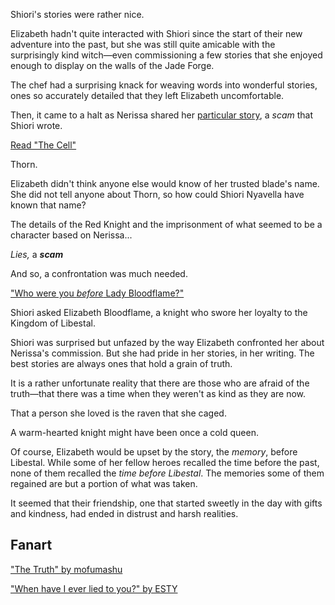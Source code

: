 <!-- title: The Archiver's Truth. The Queen-Knight's Scarlet Denial -->

Shiori's stories were rather nice.

Elizabeth hadn't quite interacted with Shiori since the start of their new adventure into the past, but she was still quite amicable with the surprisingly kind witch—even commissioning a few stories that she enjoyed enough to display on the walls of the Jade Forge.

The chef had a surprising knack for weaving words into wonderful stories, ones so accurately detailed that they left Elizabeth uncomfortable.

Then, it came to a halt as Nerissa shared her [particular story](https://www.youtube.com/watch?v=uEB2dIe37oo&t=23330s), a _scam_ that Shiori wrote.

[Read "The Cell"](#text:the-cell)

Thorn.

Elizabeth didn't think anyone else would know of her trusted blade's name. She did not tell anyone about Thorn, so how could Shiori Nyavella have known that name?

The details of the Red Knight and the imprisonment of what seemed to be a character based on Nerissa...

_Lies,_ a **_scam_**

And so, a confrontation was much needed.

["Who were you _before_ Lady Bloodflame?"](#embed:https://www.youtube.com/live/uEB2dIe37oo?si=6E-r2kSyXFeSXW_-&t=24060)

Shiori asked Elizabeth Bloodflame, a knight who swore her loyalty to the Kingdom of Libestal.

Shiori was surprised but unfazed by the way Elizabeth confronted her about Nerissa's commission. But she had pride in her stories, in her writing. The best stories are always ones that hold a grain of truth.

It is a rather unfortunate reality that there are those who are afraid of the truth—that there was a time when they weren't as kind as they are now.

That a person she loved is the raven that she caged.

A warm-hearted knight might have been once a cold queen.

Of course, Elizabeth would be upset by the story, the _memory_, before Libestal. While some of her fellow heroes recalled the time before the past, none of them recalled the _time before Libestal_. The memories some of them regained are but a portion of what was taken.

It seemed that their friendship, one that started sweetly in the day with gifts and kindness, had ended in distrust and harsh realities.

## Fanart

["The Truth" by mofumashu](https://x.com/mofumashu/status/1921096315812839551)

["When have I ever lied to you?" by ESTY](https://x.com/Sticker_sr/status/1921550872217104488)
